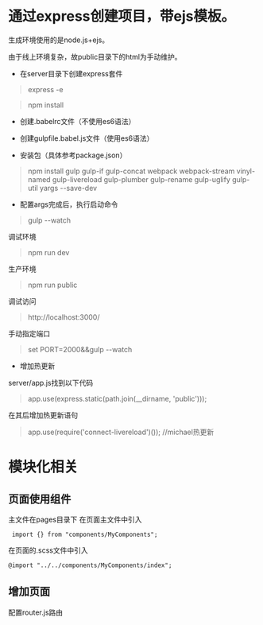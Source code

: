 # 通过express创建项目，带ejs模板。
生成环境使用的是node.js+ejs。

由于线上环境复杂，故public目录下的html为手动维护。

- 在server目录下创建express套件
> express -e

> npm install

- 创建.babelrc文件（不使用es6语法）

- 创建gulpfile.babel.js文件（使用es6语法）

- 安装包（具体参考package.json）
> npm install gulp gulp-if gulp-concat webpack webpack-stream vinyl-named gulp-livereload gulp-plumber gulp-rename gulp-uglify gulp-util yargs --save-dev

- 配置args完成后，执行启动命令
> gulp --watch

调试环境
> npm run dev

生产环境
> npm run public


调试访问
> http://localhost:3000/

手动指定端口
> set PORT=2000&&gulp --watch

- 增加热更新

server/app.js找到以下代码
> app.use(express.static(path.join(__dirname, 'public')));

在其后增加热更新语句
> app.use(require('connect-livereload')()); //michael热更新

# 模块化相关

## 页面使用组件
主文件在pages目录下
在页面主文件中引入
```
 import {} from "components/MyComponents";
 ```
 
在页面的.scss文件中引入
```
@import "../../components/MyComponents/index";
```

## 增加页面
配置router.js路由